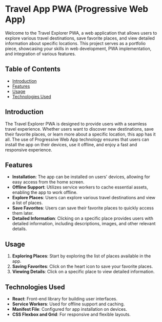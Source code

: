 # Travel App PWA (Progressive Web App) 

Welcome to the Travel Explorer PWA, a web application that allows users to explore various travel destinations, save favorite places, and view detailed information about specific locations. This project serves as a portfolio piece, showcasing your skills in web development, PWA implementation, and integration of various features.

## Table of Contents

- [Introduction](#introduction)
- [Features](#features)
- [Usage](#usage)
- [Technologies Used](#technologies-used)

## Introduction

The Travel Explorer PWA is designed to provide users with a seamless travel experience. Whether users want to discover new destinations, save their favorite places, or learn more about a specific location, this app has it all. The use of Progressive Web App technology ensures that users can install the app on their devices, use it offline, and enjoy a fast and responsive experience.

## Features

- **Installation**: The app can be installed on users' devices, allowing for easy access from the home screen.
- **Offline Support**: Utilizes service workers to cache essential assets, enabling the app to work offline.
- **Explore Places**: Users can explore various travel destinations and view a list of places.
- **Save Favorites**: Users can save their favorite places to quickly access them later.
- **Detailed Information**: Clicking on a specific place provides users with detailed information, including descriptions, images, and other relevant details.


## Usage

1. **Exploring Places**: Start by exploring the list of places available in the app.
2. **Saving Favorites**: Click on the heart icon to save your favorite places.
3. **Viewing Details**: Click on a specific place to view detailed information.

## Technologies Used

- **React**: Front-end library for building user interfaces.
- **Service Workers**: Used for offline support and caching.
- **Manifest File**: Configured for app installation on devices.
- **CSS Flexbox and Grid**: For responsive and flexible layouts.

##

